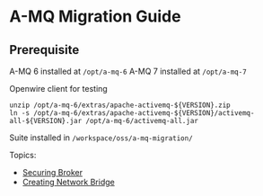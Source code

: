 # A-MQ Migration Guide

## Prerequisite

A-MQ 6 installed at `/opt/a-mq-6`
A-MQ 7 installed at `/opt/a-mq-7`

Openwire client for testing

	unzip /opt/a-mq-6/extras/apache-activemq-${VERSION}.zip
	ln -s /opt/a-mq-6/extras/apache-activemq-${VERSION}/activemq-all-${VERSION}.jar /opt/a-mq-6/activemq-all.jar

Suite installed in `/workspace/oss/a-mq-migration/`

Topics:

* [Securing Broker](security)
* [Creating Network Bridge](network)



